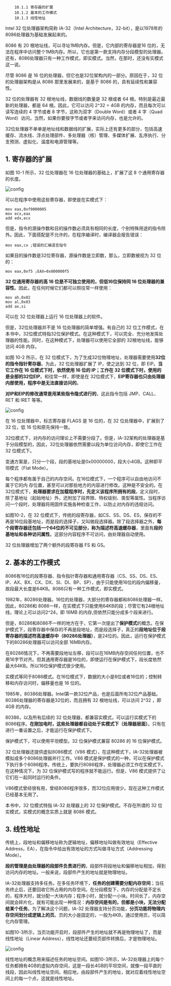 ```
    10.1.1 寄存器的扩展
    10.1.2 基本的工作模式
    10.1.3 线性地址
```

Intel 32 位处理器架构简称 IA-32（Intel Architecture，32-bit），是以1978年的8086处理器为基础发展起来的。

8086 有 20 根地址线，可以寻址1MB内存。但是，它内部的寄存器是16 位的，无法在程序中访问整个1MB内存。所以，它也是第一款支持内存分段模型的处理器。还有，8086处理器只有一种工作模式，即实模式。当然，在那时，还没有实模式这一说。

尽管 8086 是 16 位的处理器，但它也是32位架构内的一部分。原因在于，32 位的处理器架构是从 8086 那里发展来的，是基于 8086 的，具有延续性和兼容性。

32 位的处理器有 32 根地址线，数据线的数量是 32 根或者 64 根。特别是最近最新的处理器，都是 64 根。因此，它可以访问 2\^32 = 4GB 的内存，而且每次可以读写连续的 4 字节或者 8 字节，这称为双字（Double Word）或者 4 字（Quad Word）访问。当然，如果你要按字节或者字来访问内存，也是允许的。

32位处理器不单单是地址线和数据线的扩展，实际上还有更多的部分，包括高速缓存、流水线、浮点处理部件、多处理器（核）管理、多媒体扩展、乱序执行、分支预测、虚拟化、温度和电源管理等。

## 1. 寄存器的扩展

如图 10-1 所示，32 位处理器在 16 位处理器的基础上，扩展了这 8 个通用寄存器的长度。

![config](images/1.png)

可以在程序中使用这些寄存器，即使是在实模式下：

```
mov eax,0xf0000005
mov ecx,eax
add edx,ecx
```

但是，指令的源操作数和目的操作数必须具有相同的长度，个别特殊用途的指令除外。因此，下面搭配是不允许的，在程序编译时，编译器会报告错误：

```
mov eax,cx ;错误的汇编语言指令
```

如果目的操作数是32位寄存器，源操作数是立即数，那么，立即数被视为 32 位的：

```
mov eax,0xf5 ;EAX←0x000000f5
```

**32 位通用寄存器的高 16 位是不可独立使用的，但低16位保持同 16 位处理器的兼容性**。因此，在任何时候它们都可以照往常一样使用：

```
mov ah,0x02
mov al,0x03
add ax,si
```

可以在 32 位处理器上运行 16 位处理器上的软件。

但是，32位处理器并不是 16 位处理器的简单增强。有自己的 32 位工作模式，在本书中，32位模式特指32位保护模式。在这种模式下，可以完全、充分地发挥处理器的性能。同时，在这种模式下，处理器可以使用它全部的 32根地址线，能够访问 4GB 内存。

如图 10-2 所示，在 32 位模式下，为了生成32位物理地址，处理器需要使用**32位的指令指针寄存器**。为此，32 位处理器扩展了 IP，使之达到 32 位，即 EIP。**当它工作在 16 位模式下时，依然使用 16 位的 IP；工作在 32 位模式下时，使用的是全部的32位EIP**。和往常一样，即使是在 32位模式下，**EIP寄存器也只由处理器内部使用，程序中是无法直接访问的**。

**对IP和EIP的修改通常是用某些指令隐式进行的**，这此指令包括 JMP、CALL、RET 和 IRET 等等。

![config](images/2.png)

在 16 位处理器中，标志寄存器 FLAGS 是 16 位的，在 32 位处理器中，扩展到了 32 位，低 16 位和原先保持一致。

32位模式下，对内存的访问理论上不需要分段了。但是，IA-32架构的处理器是基于分段模型的，因此，32位处理器依然需要以段为单位访问内存，即使它工作在 32 位模式下。

变通方案是，只分一个段，段的基地址是0x00000000，段大小4GB。这种即平坦模式（Flat Mode）。

每个程序都有属于自己的内存空间。在16位模式下，一个程序可以自由地访问不属于它的内
存位置，甚至可以对那些地方的内容进行修改。这种是不安全的。在32位模式下，**处理器要求在加载程序时，先定义该程序所拥有的段**。定义段时，除了基地址（起始地址）外，还附加了段界限、特权级别、类型等属性。当程序访问一个段时，处理器将用固件实施各种检查工作，以防止对内存的违规访问。

如图10-2，在 32 位模式下，传统的段寄存器，如CS、SS、DS、ES，保存的不再是16位段基地址，而是段的选择子，又叫做段选择器。除了段选择器之外，**每个段寄存器还包括一个64位的不可见部分，称为描述符高速缓存器**，里面有**段的基地址和各种访问属性**。这部分内容程序不可访问，由处理器自动使用。

32 位处理器增加了两个额外的段寄存器 FS 和 GS。

## 2. 基本的工作模式

8086有16位的段寄存器、指令指针寄存器和通用寄存器（CS、SS、DS、ES、IP、AX、BX、CX、DX、SI、DI、BP、SP），由于只能使用16位的段内偏移量，故段最大长度是64KB。8086只有一种工作模式，即实模式。

1982年，80286处理器。16位的处理器，大部分的寄存器都和8086处理器一样。因此，80286和 8086一样，在实模式下只能使用64KB的段；尽管它有24根地址线，理论上可以访问2\^24，即 16MB 的内存,但依然只能分成多个段来进行。

但是，80286和8086不一样的地方在于，它第一次提出了**保护模式**的概念。在保护模式下，段寄存器中保存的不再是段地址，而是段选择子，真正的**段地址位于段寄存器的描述符高速缓存中（80286处理器）**，是24位的。因此，运行在保护模式下的80286处理器可以访问全部 16MB内存。

在80286情况下，不再需要段地址左移，段可以在16MB内存空间任何位置，也不用16字节对齐。但其通用寄存器是16位的，即使运行在保护模式下，段长度依然最大64KB。所以16位保护模式很少使用。

实模式等同于8086模式。在16位模式下，数据的大小是8位或者16位的；控制转移和内存访问时，偏移量也是 16 位的。

1985年，80386处理器。Intel第一款32位产品，也是后面所有32位产品基础。80386处理器的寄存器是32位的，而且拥有 32 根地址线，可以访问 2\^32 ，即 4GB 的内存。

80386，以及所有后续的 32 位处理器，都兼容实模式，可以运行实模式下的8086程序。**在刚加电时，这些处理器都自动处于实模式下（处理器层面）**。只有在进行一番设置之后，才能运行在保护模式下。

保护模式下，可以使用平坦模型。32 位保护模式兼容 80286 的 16 位保护模式。

32 位处理器还提供虚拟8086模式（V86 模式），在这种模式下，IA-32处理器被模拟成多个8086处理器并行工作。V86 模式是保护模式的一种，可以在保护模式下执行多个8086程序。传统上，要执行8086程序，处理器必须工作在实模式下。在这种情况下，为 32 位保护模式写的程序就不能运行。但是，V86 模式提供了让它们在一起同时运行的条件。

V86模式曾经很有用，曾经8086程序很多，而32位应用很少。现在这种工作模式已经基本无用了。

本书中，32 位模式特指 IA-32 处理器上的 32 位保护模式。不存在所谓的 32 位实模式，实模式的概念实质上就是 8086 模式。

## 3. 线性地址

传统上，段地址和偏移地址称为逻辑地址，偏移地址叫做有效地址（Effective Address，EA），在指令中给出有效地址的方式叫做寻址方式（Addressing Mode）。

**段的管理是由处理器的段部件负责进行的**，段部件将段地址和偏移地址相加，得到访问内存的地址。一般来说，段部件产生的地址就是物理地址。

IA-32处理器支持多任务。在多任务环境下，**任务的创建需要分配内存空间**；当任务终止后，还要回收它所占用的内存空间。在分段模型下，内存的分配是不定长的，程序大时，就分配一大块内存；程序小时，就分配一小块。时间长了，内存空间就会碎片化，就有可能出现一种情况：**内存空间是有的，但都是小块，无法分配给某个任务**。为了解决这个问题，IA-32 处理器支持分页功能，**分页功能将物理内存空间划分成逻辑上的页**。页的大小是固定的，一般为4KB，通过使用页，可以简化内存管理。

如图10-3所示，当页功能开启时，段部件产生的地址就不再是物理地址了，而是线性地址（Linear Address），线性地址还要经页部件转换后，才是物理地址。

![config](images/3.png)

线性地址的概念用来描述任务的地址空间。如图10-3所示，IA-32处理器上的每个任务都拥有4GB的虚拟内存空间，这是一段长4GB的平坦空间，就像一段平直的线段，因此叫线性地址空间。相应地，由段部件产生的地址，就对应着线性地址空间上的每一个点，这就是线性地址。